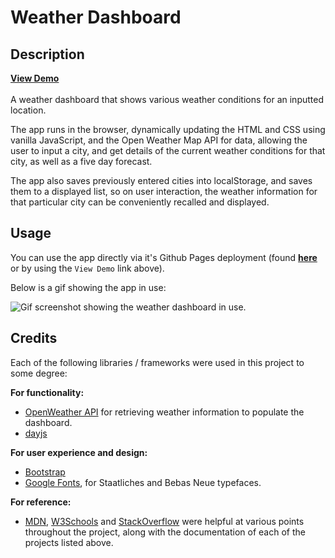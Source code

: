 # Weather Dashboard

## Description

[**View Demo**](https://agia.github.io/Weather-Dashboard)
</br>
</br>
A weather dashboard that shows various weather conditions for an inputted location.

The app runs in the browser, dynamically updating the HTML and CSS using vanilla JavaScript, and the Open Weather Map API for data, allowing the user to input a city, and get details of the current weather conditions for that city, as well as a five day forecast.

The app also saves previously entered cities into localStorage, and saves them to a displayed list, so on user interaction, the weather information for that particular city can be conveniently recalled and displayed.

## Usage

You can use the app directly via it's Github Pages deployment (found [**here**](https://agia.github.io/Weather-Dashboard) or by using the `View Demo` link above).

Below is a gif showing the app in use:
<!-- TODO: UPLOAD SCREENSHOT -->
![Gif screenshot showing the weather dashboard in use.](assets/img/screenshot.gif)

## Credits

Each of the following libraries / frameworks were used in this project to some degree:

**For functionality:**

- [OpenWeather API](https://openweathermap.org/) for retrieving weather information to populate the dashboard.
- [dayjs](https://day.js.org)

**For user experience and design:**

- [Bootstrap](https://getbootstrap.com)
- [Google Fonts](fonts.google.com), for Staatliches and Bebas Neue typefaces.


**For reference:**

- [MDN](https://developer.mozilla.org/en-US/), [W3Schools](https://www.w3schools.com) and [StackOverflow](https://stackoverflow.com) were helpful at various points throughout the project, along with the documentation of each of the projects listed above.
